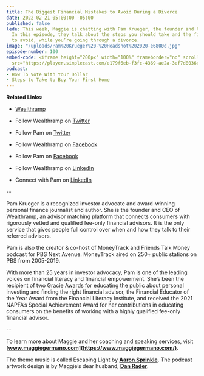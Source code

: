 ```yaml
---
title: The Biggest Financial Mistakes to Avoid During a Divorce
date: 2022-02-21 05:00:00 -05:00
published: false
lede: This week, Maggie is chatting with Pam Krueger, the founder and CEO of Wealthramp.
  In this episode, they talk about the steps you should take and the financial mistakes
  to avoid, while you’re going through a divorce.
image: "/uploads/Pam%20Krueger%20-%20Headshot%202020-e6800d.jpg"
episode-number: 100
embed-code: <iframe height="200px" width="100%" frameborder="no" scrolling="no" seamless
  src="https://player.simplecast.com/e179f6eb-f3fc-4369-ae2a-3ef7d8036e08?dark=false"></iframe>
podcast:
- How To Vote With Your Dollar
- Steps to Take to Buy Your First Home
---
```


**Related Links:**

* [Wealthramp](https://wealthramp.com/)

* Follow Wealthramp on [Twitter](https://twitter.com/WealthRamp?ref_src=twsrc%5Egoogle%7Ctwcamp%5Eserp%7Ctwgr%5Eauthor)

* Follow Pam on [Twitter](https://twitter.com/PamkruegerTV)

* Follow Wealthramp on [Facebook](https://www.facebook.com/wealthramp/)

* Follow Pam on [Facebook](https://www.facebook.com/pamktv)

* Follow Wealthramp on [LinkedIn](https://www.linkedin.com/company/wealthramp/)

* Connect with Pam on [LinkedIn](https://www.linkedin.com/in/pamkrueger/)

--

Pam Krueger is a recognized investor advocate and award-winning personal finance journalist and author. She is the founder and CEO of Wealthramp, an advisor matching platform that connects consumers with rigorously vetted and qualified fee-only financial advisors. It is the only service that gives people full control over when and how they talk to their referred advisors.

Pam is also the creator & co-host of MoneyTrack and Friends Talk Money podcast for PBS Next Avenue. MoneyTrack aired on 250\+ public stations on PBS from 2005-2019.

With more than 25 years in investor advocacy, Pam is one of the leading voices on financial literacy and financial empowerment. She’s been the recipient of two Gracie Awards for educating the public about personal investing and finding the right financial advisor, the Financial Educator of the Year Award from the Financial Literacy Institute, and received the 2021 NAPFA’s Special Achievement Award for her contributions in educating consumers on the benefits of working with a highly qualified fee-only financial advisor.

--

To learn more about Maggie and her coaching and speaking services, visit **[www.maggiegermano.com](https://www.maggiegermano.com/)**.

The theme music is called Escaping Light by **[Aaron Sprinkle](http://aaronsprinklemusic.com/)**. The podcast artwork design is by Maggie’s dear husband, **[Dan Rader](https://danrdesign.com/)**.